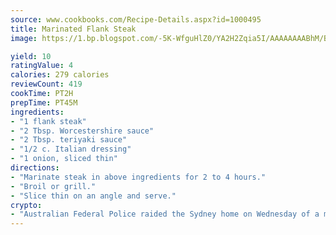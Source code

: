 ```yaml
---
source: www.cookbooks.com/Recipe-Details.aspx?id=1000495
title: Marinated Flank Steak
image: https://1.bp.blogspot.com/-5K-WfguHlZ0/YA2H2Zqia5I/AAAAAAAABhM/Bdgu68p4aG0Q6jWdy3eGaUXSKw5p3sdxwCLcBGAsYHQ/s324/7.png

yield: 10
ratingValue: 4
calories: 279 calories
reviewCount: 419
cookTime: PT2H
prepTime: PT45M
ingredients:
- "1 flank steak"
- "2 Tbsp. Worcestershire sauce"
- "2 Tbsp. teriyaki sauce"
- "1/2 c. Italian dressing"
- "1 onion, sliced thin"
directions:
- "Marinate steak in above ingredients for 2 to 4 hours."
- "Broil or grill."
- "Slice thin on an angle and serve."
crypto:
- "Australian Federal Police raided the Sydney home on Wednesday of a man named by Wired magazine as the probable creator of cryptocurrency bitcoin, a Reuters witness said."
---
```

